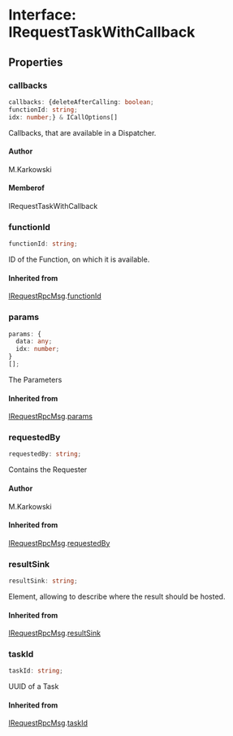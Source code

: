 # Interface: IRequestTaskWithCallback

## Properties

### callbacks

```ts
callbacks: {deleteAfterCalling: boolean;
functionId: string;
idx: number;} & ICallOptions[]
```

Callbacks, that are available in a Dispatcher.

#### Author

M.Karkowski

#### Memberof

IRequestTaskWithCallback

### functionId

```ts
functionId: string;
```

ID of the Function, on which it is available.

#### Inherited from

[IRequestRpcMsg](interface.IRequestRpcMsg.md).[functionId](interface.IRequestRpcMsg.md#functionid)

### params

```ts
params: {
  data: any;
  idx: number;
}
[];
```

The Parameters

#### Inherited from

[IRequestRpcMsg](interface.IRequestRpcMsg.md).[params](interface.IRequestRpcMsg.md#params)

### requestedBy

```ts
requestedBy: string;
```

Contains the Requester

#### Author

M.Karkowski

#### Inherited from

[IRequestRpcMsg](interface.IRequestRpcMsg.md).[requestedBy](interface.IRequestRpcMsg.md#requestedby)

### resultSink

```ts
resultSink: string;
```

Element, allowing to describe where the result should be hosted.

#### Inherited from

[IRequestRpcMsg](interface.IRequestRpcMsg.md).[resultSink](interface.IRequestRpcMsg.md#resultsink)

### taskId

```ts
taskId: string;
```

UUID of a Task

#### Inherited from

[IRequestRpcMsg](interface.IRequestRpcMsg.md).[taskId](interface.IRequestRpcMsg.md#taskid)
